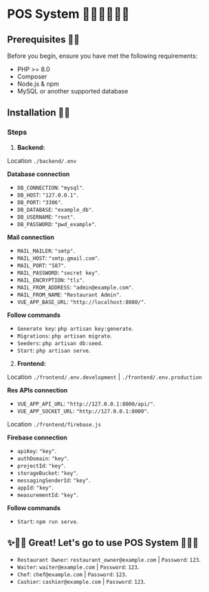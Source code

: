 # POS System​ 🍕🍔🍟🌭🍿🎊

## Prerequisites 🧨🧨

Before you begin, ensure you have met the following requirements:

- PHP >= 8.0
- Composer
- Node.js & npm
- MySQL or another supported database

## Installation 🧨🧨

### Steps

1. **Backend:**

Location `./backend/.env`

**Database connection**
- `DB_CONNECTION`: `"mysql"`.
- `DB_HOST`: `"127.0.0.1"`.
- `DB_PORT`: `"3306"`.
- `DB_DATABASE`: `"example_db"`.
- `DB_USERNAME`: `"root"`.
- `DB_PASSWORD`: `"pwd_example"`.

**Mail connection**
- `MAIL_MAILER`: `"smtp"`.
- `MAIL_HOST`: `"smtp.gmail.com"`.
- `MAIL_PORT`: `"587"`.
- `MAIL_PASSWORD`: `"secret key"`.
- `MAIL_ENCRYPTION`: `"tls"`.
- `MAIL_FROM_ADDRESS`: `"admin@example.com"`.​
- `MAIL_FROM_NAME`: `"Restaurant Admin"`.​
- `VUE_APP_BASE_URL`: `"http://localhost:8080/"`.​

**Follow commands**
- `Generate key`: `php artisan key:generate`.
- `Migrations`: `php artisan migrate`.
- `Seeders`: `php artisan db:seed`.
- `Start`: `php artisan serve`.

2. **Frontend:**

Location `./frontend/.env.development` | `./frontend/.env.production`

**Res APIs connection**
- `VUE_APP_API_URL`: `"http://127.0.0.1:8000/api/"`.
- `VUE_APP_SOCKET_URL`: `"http://127.0.0.1:8000"`.

Location `./frontend/firebase.js`

**Firebase connection**
- `apiKey`: `"key"`.
- `authDomain`: `"key"`.
- `projectId`: `"key"`.
- `storageBucket`: `"key"`.
- `messagingSenderId`: `"key"`.
- `appId`: `"key"`.
- `measurementId`: `"key"`.

**Follow commands**
- `Start`: `npm run serve`.

## ✨🎉🎉 Great! Let's go to use POS System 🎉🎉✨
- `Restaurant Owner`: `restaurant_owner@example.com` | `Password`: `123`.
- `Waiter`: `waiter@example.com` | `Password`: `123`.
- `Chef`: `chef@example.com` | `Password`: `123`.
- `Cashier`: `cashier@example.com` | `Password`: `123`.
